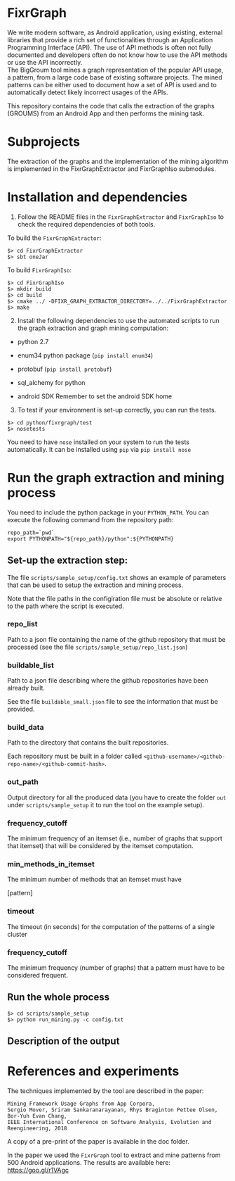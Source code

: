 # FixrGraph

We write modern software, as Android application, using existing, external libraries that provide a rich set of functionalities through an Application Programming Interface (API). The use of API methods is often not fully documented and developers often do not know how to use the API methods or use the API incorrectly.     
The BigGroum tool mines a graph representation of the popular API usage, a pattern, from a large code base of existing software projects. The mined patterns can be either used to document how a set of API is used and to automatically detect likely incorrect usages of the APIs.


This repository contains the code that calls the extraction of the graphs (GROUMS) from an Android App and then performs the mining task.


# Subprojects

The extraction of the graphs and the implementation of the mining
algorithm is implemented in the FixrGraphExtractor and FixrGraphIso
submodules.




# Installation and dependencies

1. Follow the README files in the `FixrGraphExtractor` and
   `FixrGraphIso` to check the required dependencies of both tools.


To build the `FixrGraphExtractor`:
```
$> cd FixrGraphExtractor
$> sbt oneJar
```

To build `FixrGraphIso`:
```
$> cd FixrGraphIso
$> mkdir build
$> cd build
$> cmake ../ -DFIXR_GRAPH_EXTRACTOR_DIRECTORY=../../FixrGraphExtractor
$> make
```


2. Install the following dependencies to use the automated scripts to run the graph extraction and graph mining computation:
- python 2.7
- enum34 python package (`pip install enum34`)
- protobuf (`pip install protobuf`)
- sql_alchemy for python


- android SDK
Remember to set the android SDK home

3. To test if your environment is set-up correctly, you can run the tests.
```
$> cd python/fixrgraph/test
$> nosetests
```

You need to have `nose` installed on your system to run the tests automatically. It can be installed using `pip` via `pip install nose`




# Run the graph extraction and mining process

You need to include the python package in your `PYTHON_PATH`.
You can execute the following command from the repository path:
```
repo_path=`pwd`
export PYTHONPATH="${repo_path}/python":${PYTHONPATH}
```



## Set-up the extraction step:

The file `scripts/sample_setup/config.txt` shows an example of parameters that can be used to setup the extraction and mining process.

Note that the file paths in the configiration file must be absolute or relative to the path where the script is executed.

### repo_list
Path to a json file containing the name of the github repository that must be processed (see the file `scripts/sample_setup/repo_list.json`)

### buildable_list
Path to a json file describing where the github repositories have been already built.

See the file `buildable_small.json` file to see the information that must be provided.

### build_data
Path to the directory that contains the built repositories.

Each repository must be built in a folder called `<github-username>/<github-repo-name>/<github-commit-hash>`.

### out_path
Output directory for all the produced data (you have to create the folder `out` under `scripts/sample_setup` it to run the tool on the example setup).

### frequency_cutoff
The minimum frequency of an itemset (i.e., number of graphs that support that itemset) that will be considered by the itemset computation.

### min_methods_in_itemset
The minimum number of methods that an itemset must have

[pattern]
### timeout
The timeout (in seconds) for the computation of the patterns of a single cluster

### frequency_cutoff
The minimum frequency (number of graphs) that a pattern must have to be considered frequent.


## Run the whole process
```
$> cd scripts/sample_setup
$> python run_mining.py -c config.txt
```


## Description of the output



# References and experiments

The techniques implemented by the tool are described in the paper:
```
Mining Framework Usage Graphs from App Corpora,
Sergio Mover, Sriram Sankaranarayanan, Rhys Braginton Pettee Olsen, Bor-Yuh Evan Chang,
IEEE International Conference on Software Analysis, Evolution and Reengineering, 2018
```

A copy of a pre-print of the paper is available in the doc folder.

In the paper we used the `FixrGraph` tool to extract and mine patterns from 500 Android applications. The results are available here: https://goo.gl/r1VAgc


